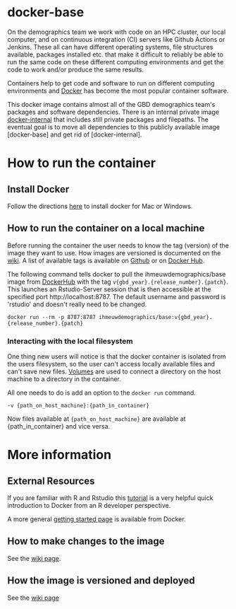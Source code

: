 # docker-base

On the demographics team we work with code on an HPC cluster, our local computer, and on continuous integration (CI) servers like Github Actions or Jenkins.
These all can have different operating systems, file structures available, packages installed etc. that make it difficult to reliably be able to run the same code on these different computing environments and get the code to work and/or produce the same results.

Containers help to get code and software to run on different computing environments and [Docker](https://www.docker.com/) has become the most popular container software.

This docker image contains almost all of the GBD demographics team's packages and software dependencies.
There is an internal private image [docker-internal](https://github.com/ihmeuw-demographics/docker-internal) that includes still private packages and filepaths.
The eventual goal is to move all dependencies to this publicly available image [docker-base] and get rid of [docker-internal].

# How to run the container

## Install Docker

Follow the directions [here](https://docs.docker.com/get-started/#set-up-your-docker-environment) to install docker for Mac or Windows.

## How to run the container on a local machine

Before running the container the user needs to know the tag (version) of the image they want to use. How images are versioned is documented on the [wiki](https://github.com/ihmeuw-demographics/docker-base/wiki/How-the-docker-image-is-versioned-and-pushed-to-Docker-Hub#tag-versioning-system).
A list of available tags is available on [Github](https://github.com/ihmeuw-demographics/docker-base/releases) or on [Docker Hub](https://hub.docker.com/r/ihmeuwdemographics/base/tags).

The following command tells docker to pull the ihmeuwdemographics/base image from [DockerHub](https://hub.docker.com/r/rocker/geospatial) with the tag `v{gbd_year}.{release_number}.{patch}`.
This launches an Rstudio-Server session that is then accessible at the specified port http://localhost:8787.
The default username and password is 'rstudio' and doesn't really need to be changed.

```
docker run --rm -p 8787:8787 ihmeuwdemographics/base:v{gbd_year}.{release_number}.{patch}
```

### Interacting with the local filesystem

One thing new users will notice is that the docker container is isolated from the users filesystem, so the user can't access locally available files and can't save new files. 
[Volumes](https://docs.docker.com/storage/volumes/) are used to connect a directory on the host machine to a directory in the container.

All one needs to do is add an option to the `docker run` command.

```
-v {path_on_host_machine}:{path_in_container}
```

Now files available at `{path_on_host_machine}` are available at {path_in_container} and vice versa.

# More information

## External Resources

If you are familiar with R and Rstudio this [tutorial](http://ropenscilabs.github.io/r-docker-tutorial/) is a very helpful quick introduction to Docker from an R developer perspective. 

A more general [getting started page](https://docs.docker.com/get-started/) is available from Docker.

## How to make changes to the image

See the [wiki page](https://github.com/ihmeuw-demographics/docker-base/wiki/How-to-make-changes-to-the-image).

## How the image is versioned and deployed

See the [wiki page](https://github.com/ihmeuw-demographics/docker-base/wiki/How-the-docker-image-is-versioned-and-pushed-to-Docker-Hub)

